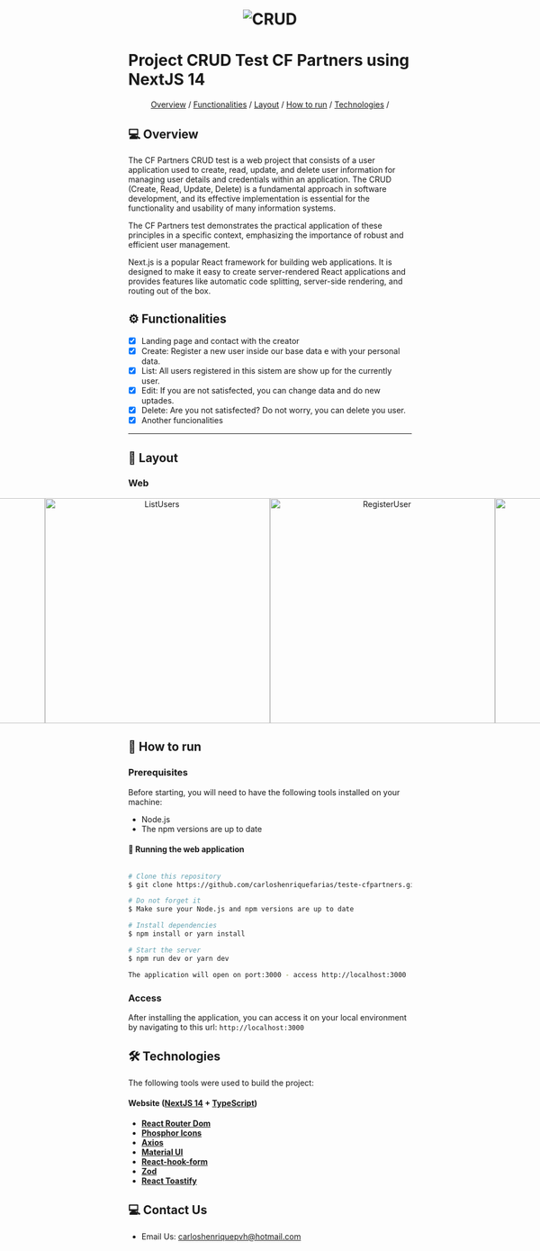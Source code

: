 <!-- ## [Devias Kit - React](https://material-kit-react.devias.io/)

![license](https://img.shields.io/badge/license-MIT-blue.svg)

[![Devias Kit - React](https://github.com/devias-io/material-kit-react/blob/main/public/assets/thumbnail.png)](https://material-kit-react.devias.io/)

> Free React Admin Dashboard made with [MUI's](https://mui.com) components, [React](https://reactjs.org) and of course [Next.js](https://github.com/vercel/next.js) to boost your app development process!

## Pages 

- [Dashboard](https://material-kit-react.devias.io)
- [Customers](https://material-kit-react.devias.io/dashboard/customers)
- [Integrations](https://material-kit-react.devias.io/dashboard/integrations)
- [Settings](https://material-kit-react.devias.io/dashboard/settings)
- [Account](https://material-kit-react.devias.io/dashboard/account)
- [Sign In](https://material-kit-react.devias.io/auth/sign-in)
- [Sign Up](https://material-kit-react.devias.io/auth/sign-up)
- [Reset Password](https://material-kit-react.devias.io/auth/reset-password)

## Free Figma Community File

- [Duplicate File](https://www.figma.com/file/b3L1Np4RYiicZAOMopHNkm/Devias-Dashboard-Design-Library-Kit)

## Upgrade to PRO Version

We also have a pro version of this product which bundles even more pages and components if you want
to save more time and design efforts :)

| Free Version (this one)  | [Devias Kit Pro](https://mui.com/store/items/devias-kit-pro/)                |
| ------------------------ | :--------------------------------------------------------------------------- |
| **8** Pages              | **80+** Pages                                                                |
| ✔ Custom Authentication  | ✔ Authentication with **Amplify**, **Auth0**, **Firebase** and **Supabase**  |
| -                        | ✔ Vite Version                                                               |
| -                        | ✔ Dark Mode Support                                                          |
| -                        | ✔ Complete Users Flows                                                       |
| -                        | ✔ Premium Technical Support                                                  |

## Quick start

- Clone the repo: `git clone https://github.com/devias-io/material-kit-react.git`
- Make sure your Node.js and npm versions are up to date
- Install dependencies: `npm install` or `yarn`
- Start the server: `npm run dev` or `yarn dev`
- Open browser: `http://localhost:3000`

## File Structure

Within the download you'll find the following directories and files:

```
┌── .editorconfig
├── .eslintrc.js
├── .gitignore
├── CHANGELOG.md
├── LICENSE.md
├── next-env.d.ts
├── next.config.js
├── package.json
├── README.md
├── tsconfig.json
├── public
└── src
	├── components
	├── contexts
	├── hooks
	├── lib
	├── styles
	├── types
	└── app
		├── layout.tsx
		├── page.tsx
		├── auth
		└── dashboard
```

## Resources

- More freebies like this one: https://devias.io

## Reporting Issues:

- [Github Issues Page](https://github.com/devias-io/material-kit-react/issues)

## License

- Licensed under [MIT](https://github.com/devias-io/material-kit-react/blob/main/LICENSE.md)

## Contact Us

- Email Us: support@deviasio.zendesk.com -->


<h1 align="center">
    <img alt="CRUD" title="#CRUD Test CF Partners" src="https://media.licdn.com/dms/image/D4E0BAQGTCcMdJ-KHfA/company-logo_200_200/0/1698822952091/cfpenergy_logo?e=2147483647&v=beta&t=S-kXxownQfvmpd2WUQqhYktrRkjIgCB7xQY3HaRjKjc" />
</h1>


# Project CRUD Test CF Partners using NextJS 14

<p align="center">
 <a href="#-overview">Overview</a> /
 <a href="#-functionalities">Functionalities</a> /
 <a href="#-layout">Layout</a> /
 <a href="#-how-to-execute-the-project">How to run</a> / 
 <a href="#-technologies">Technologies</a> /
</p>


## 💻 Overview

The CF Partners CRUD test is a web project that consists of a user application used to create, read, update, and delete user information for managing user details and credentials within an application. The CRUD (Create, Read, Update, Delete) is a fundamental approach in software development, and its effective implementation is essential for the functionality and usability of many information systems. 

The CF Partners test demonstrates the practical application of these principles in a specific context, emphasizing the importance of robust and efficient user management.

Next.js is a popular React framework for building web applications. It is designed to make it easy to create server-rendered React applications and provides features like automatic code splitting, server-side rendering, and routing out of the box.


## ⚙️ Functionalities

- [x] Landing page and contact with the creator
- [x] Create: Register a new user inside our base data e with your personal data.
- [x] List: All users registered in this sistem are show up for the currently user.
- [x] Edit: If you are not satisfected, you can change data and do new uptades.
- [x] Delete: Are you not satisfected? Do not worry, you can delete you user.
- [x] Another funcionalities

---

## 🎨 Layout

### Web

<p align="center" style="display: flex; align-items: flex-start; justify-content: center;">
  <img alt="LandingPage" title="#LandingPage" src="./assets/LandingPage.png" width="400" >
  <br>
  <img alt="ListUsers" title="#ListUsers" src="./assets/ListUsers.png" width="400" >
  <br>
  <img alt="RegisterUser" title="#RegisterUser" src="./assets/RegisterUser.png" width="400" >
   <br>
  <img alt="EditUser" title="#EditUser" src="./assets/EditUser.png" width="400" >
</p>


## 🚀 How to run

### Prerequisites

Before starting, you will need to have the following tools installed on your machine:
 - Node.js
 - The npm versions are up to date

#### 🧭 Running the web application

```bash

# Clone this repository
$ git clone https://github.com/carloshenriquefarias/teste-cfpartners.git

# Do not forget it
$ Make sure your Node.js and npm versions are up to date

# Install dependencies
$ npm install or yarn install

# Start the server
$ npm run dev or yarn dev

The application will open on port:3000 - access http://localhost:3000
```

### Access
After installing the application, you can access it on your local environment by navigating to this url:
``http://localhost:3000``


## 🛠 Technologies

The following tools were used to build the project:

#### **Website**  ([NextJS 14](https://reactjs.org/)  +  [TypeScript](https://www.typescriptlang.org/))

-   **[React Router Dom](https://github.com/ReactTraining/react-router/tree/master/packages/react-router-dom)**
-   **[Phosphor Icons](https://phosphoricons.com/)**
-   **[Axios](https://github.com/axios/axios)**
-   **[Material UI](https://mui.com/material-ui/all-components/)**
-   **[React-hook-form](https://react-hook-form.com/)**
-   **[Zod](https://zod.dev/)**
-   **[React Toastify](https://www.npmjs.com/package/react-toastify)**

## 💻 Contact Us

- Email Us: carloshenriquepvh@hotmail.com

